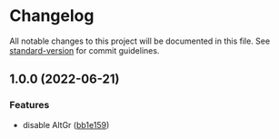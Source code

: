 # Changelog

All notable changes to this project will be documented in this file. See [standard-version](https://github.com/conventional-changelog/standard-version) for commit guidelines.

## 1.0.0 (2022-06-21)


### Features

* disable AltGr ([bb1e159](https://github.com/kometenstaub/disable-altgr-obsidian/commit/bb1e159fa0268e324f964d21835059ace323d245))
